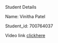 Student Details 

Name: Vinitha Patel

Student_id: 700764037


Video link 
[clickhere](https://drive.google.com/file/d/1Tv08G12TDOLFWgFHKP8JHfMQMIF-xuJE/view?usp=sharing)
